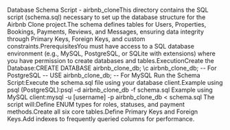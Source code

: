 Database Schema Script - airbnb_cloneThis directory contains the SQL script (schema.sql) necessary to set up the database structure for the Airbnb Clone project.The schema defines tables for Users, Properties, Bookings, Payments, Reviews, and Messages, ensuring data integrity through Primary Keys, Foreign Keys, and custom constraints.PrerequisitesYou must have access to a SQL database environment (e.g., MySQL, PostgreSQL, or SQLite with extensions) where you have permission to create databases and tables.ExecutionCreate the Database:CREATE DATABASE airbnb_clone_db;
\c airbnb_clone_db; -- For PostgreSQL
-- USE airbnb_clone_db; -- For MySQL
Run the Schema Script:Execute the schema.sql file using your database client.Example using psql (PostgreSQL):psql -d airbnb_clone_db -f schema.sql
Example using MySQL client:mysql -u [username] -p airbnb_clone_db < schema.sql
The script will:Define ENUM types for roles, statuses, and payment methods.Create all six core tables.Define Primary Keys and Foreign Keys.Add indexes to frequently queried columns for performance.